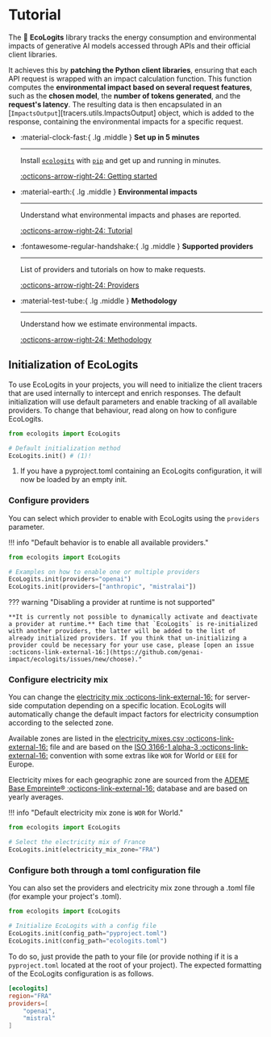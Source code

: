# Tutorial

The :seedling: **EcoLogits** library tracks the energy consumption and environmental impacts of generative AI models accessed through APIs and their official client libraries. 

It achieves this by **patching the Python client libraries**, ensuring that each API request is wrapped with an impact calculation function. This function computes the **environmental impact based on several request features**, such as the **chosen model**, the **number of tokens generated**, and the **request's latency**. The resulting data is then encapsulated in an [`ImpactsOutput`][tracers.utils.ImpactsOutput] object, which is added to the response, containing the environmental impacts for a specific request.


<div class="grid cards" markdown>

-   :material-clock-fast:{ .lg .middle } __Set up in 5 minutes__

    ---

    Install [`ecologits`](#) with [`pip`](#) and get up
    and running in minutes.

    [:octicons-arrow-right-24: Getting started](../index.md)

-   :material-earth:{ .lg .middle } __Environmental impacts__

    ---

    Understand what environmental impacts and phases are reported.  

    [:octicons-arrow-right-24: Tutorial](impacts.md)

-   :fontawesome-regular-handshake:{ .lg .middle } __Supported providers__

    ---

    List of providers and tutorials on how to make requests.

    [:octicons-arrow-right-24: Providers](providers.md)

-   :material-test-tube:{ .lg .middle } __Methodology__

    ---
    
    Understand how we estimate environmental impacts.
    
    [:octicons-arrow-right-24: Methodology](../methodology/index.md)

</div>


## Initialization of EcoLogits

To use EcoLogits in your projects, you will need to initialize the client tracers that are used internally to intercept and enrich responses. The default initialization will use default parameters and enable tracking of all available providers. To change that behaviour, read along on how to configure EcoLogits.

```python
from ecologits import EcoLogits

# Default initialization method
EcoLogits.init() # (1)!
```

1. If you have a pyproject.toml containing an EcoLogits configuration, it will now be loaded by an empty init. 

### Configure providers

You can select which provider to enable with EcoLogits using the `providers` parameter.

!!! info "Default behavior is to enable all available providers."

```python title="Select a providers to enable"
from ecologits import EcoLogits

# Examples on how to enable one or multiple providers
EcoLogits.init(providers="openai")
EcoLogits.init(providers=["anthropic", "mistralai"])
```

??? warning "Disabling a provider at runtime is not supported"

    **It is currently not possible to dynamically activate and deactivate a provider at runtime.** Each time that `EcoLogits` is re-initialized with another providers, the latter will be added to the list of already initialized providers. If you think that un-initializing a provider could be necessary for your use case, please [open an issue :octicons-link-external-16:](https://github.com/genai-impact/ecologits/issues/new/choose)."


### Configure electricity mix

You can change the [electricity mix :octicons-link-external-16:](https://ourworldindata.org/electricity-mix) for server-side computation depending on a specific location. EcoLogits will automatically change the default impact factors for electricity consumption according to the selected zone. 

Available zones are listed in the [electricity_mixes.csv :octicons-link-external-16:](https://github.com/genai-impact/ecologits/blob/main/ecologits/data/electricity_mixes.csv) file and are based on the [ISO 3166-1 alpha-3 :octicons-link-external-16:](https://en.wikipedia.org/wiki/ISO_3166-1_alpha-3) convention with some extras like `WOR` for World or `EEE` for Europe. 

Electricity mixes for each geographic zone are sourced from the [ADEME Base Empreinte® :octicons-link-external-16:](https://base-empreinte.ademe.fr/) database and are based on yearly averages.

!!! info "Default electricity mix zone is `WOR` for World."

```python title="Select a different electricity mix"
from ecologits import EcoLogits

# Select the electricity mix of France
EcoLogits.init(electricity_mix_zone="FRA")
```

### Configure both through a toml configuration file

You can also set the providers and electricity mix zone through a .toml file (for example your project's .toml).

```python title="Load an EcoLogits configuration file "
from ecologits import EcoLogits

# Initialize EcoLogits with a config file
EcoLogits.init(config_path="pyproject.toml")
EcoLogits.init(config_path="ecologits.toml")

```

To do so, just provide the path to your file (or provide nothing if it is a `pyproject.toml` located at the root of your project).
The expected formatting of the EcoLogits configuration is as follows.

```toml title="pyproject.toml"
[ecologits]
region="FRA"
providers=[
    "openai",
    "mistral"
]
```
